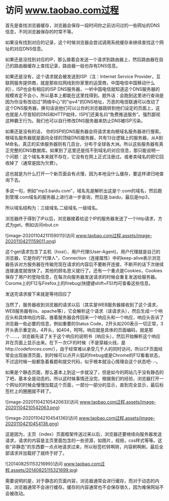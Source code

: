 # 访问 www.taobao.com过程



首先是查找浏览器缓存，浏览器会保存一段时间你之前访问过的一些网址的DNS信息，不同浏览器保存的时常不等。

如果没有找到对应的记录，这个时候浏览器会尝试调用系统缓存来继续查找这个网址的对应DNS信息。

如果还是没找到对应的IP，那么接着会发送一个请求到路由器上，然后路由器在自己的路由器缓存上查找记录，路由器一般也存有DNS信息。

如果还是没有，这个请求就会被发送到ISP（注：Internet Service Provider，互联网服务提供商，就是那些拉网线到你家里的运营商，中国电信中国移动什么的），ISP也会有相应的ISP DNS服务器，一听中国电信就知道这个DNS服务器的规模肯定不会小，所以基本上都能在这里找得到。题外话：会跑到这里进行查询是因为你没有改动过"网络中心"的"ipv4"的DNS地址，万恶的电信联通可以改动了这个DNS服务器，换句话说他们可以让你的浏览器跳转到他们设定的页面上，这也就是人尽皆知的DNS和HTTP劫持，ISP们还美名曰“免费推送服务”。强烈鄙视这种霸王行为。我们也可以自行修改DNS服务器来防止DNS被ISP污染。

如果还是没有的话， 你的ISP的DNS服务器会将请求发向根域名服务器进行搜索。根域名服务器就是面向全球的顶级DNS服务器，共有13台逻辑上的服务器，从A到M命名，真正的实体服务器则有几百台，分布于全球各大洲。所以这些服务器有真正完整的DNS数据库。如果到了这里还是找不到域名的对应信息，那只能说明一个问题：这个域名本来就不存在，它没有在网上正式注册过。或者卖域名的把它回收掉了（通常是因为欠费）。

这也就是为什么打开一个新页面会有点慢，因为本地没什么缓存，要这样递归地查询下去。

多说一句，例如"mp3.baidu.com"，域名先是解析出这是个.com的域名，然后跑到管理.com域名的服务器上进行进一步查询，然后是.baidu，最后是mp3，

所以域名结构为：三级域名.二级域名.一级域名。

浏览器终于得到了IP以后，浏览器接着给这个IP的服务器发送了一个http请求，方式为get，例如访问nbut.cn

![image-20201104211159011](访问 www.taobao.com过程.assets/image-20201104211159011.png)

这个get请求包含了主机（host）、用户代理(User-Agent)，用户代理就是自己的浏览器，它是你的"代理人"，Connection（连接属性）中的keep-alive表示浏览器告诉对方服务器在传输完现在请求的内容后不要断开连接，不断开的话下次继续连接速度就很快了。其他的顾名思义就行了。还有一个重点是Cookies，Cookies保存了用户的登陆信息，在每次向服务器发送请求的时候会重复发送给服务器。Corome上的F12与Firefox上的firebug(快捷键shift+F5)均可查看这些信息。

发送完请求接下来就是等待回应了

当然了，服务器收到浏览器的请求以后（其实是WEB服务器接收到了这个请求，WEB服务器有iis、apache等），它会解析这个请求（读请求头），然后生成一个响应头和具体响应内容。接着服务器会传回来一个响应头和一个响应，响应头告诉了浏览器一些必要的信息，例如重要的Status Code，2开头如200表示一切正常，3开头表示重定向，4开头，如404，呵呵。响应就是具体的页面编码，就是那个<html>......</html>，浏览器先读了关于这个响应的说明书（响应头），然后开始解析这个响应并在页面上显示出来。在下一次CF的时候（不是穿越火线，是http://codeforces.com/），由于经常难以承受几千人的同时访问，所以CF页面经常会出现崩溃页面，到时候可以点开火狐的firebug或是Chrome的F12看看状态，不过这时候一般都急着看题和提交代码，似乎根本就没心情理会这个状态吧-.-。

如果是个静态页面，那么基本上到这一步就没了，但是如今的网站几乎没有静态的了吧，基本全是动态的。所以这时候事情还没完，根据我们的经验，浏览器打开一个网址的时候会慢慢加载这个页面，一部分一部分的显示，直到完全显示，最后标签栏上的圈圈就不转了。

![image-20201104210542063](访问 www.taobao.com过程.assets/image-20201104210542063.png)



![image-20201104210454136](访问 www.taobao.com过程.assets/image-20201104210454136.png)

这是因为，主页（index）页面框架传送过来以后，浏览器还要继续向服务器发送请求，请求的内容是主页里面包含的一些资源，如图片，视频，css样式等等。这些"非静态"的东西要一点点地请求过来，所以标签栏转啊转，内容刷啊刷，最后全部请求并加载好了就终于好了。

![20140825115321699](访问 www.taobao.com过程.assets/20140825115321699.jpg)

需要说明的是，对于静态的页面内容，浏览器通常会进行缓存，而对于动态的内容，浏览器通常不会进行缓存。缓存的内容通常也不会保存很久，因为难保网站不会被改动。